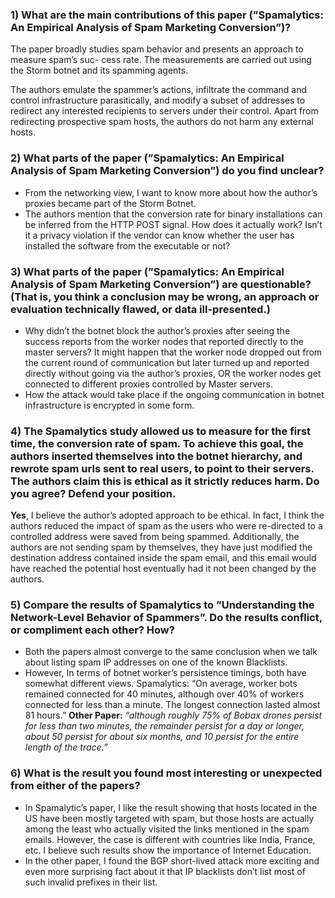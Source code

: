 ### 1) What are the main contributions of this paper (”Spamalytics: An Empirical Analysis of Spam Marketing Conversion”)?
The paper broadly studies spam behavior and presents an approach to measure spam’s suc-
cess rate. The measurements are carried out using the Storm botnet and its spamming agents.

The authors emulate the spammer’s actions, infiltrate the command and control infrastructure
parasitically, and modify a subset of addresses to redirect any interested recipients to servers
under their control. Apart from redirecting prospective spam hosts, the authors do not harm
any external hosts.

### 2) What parts of the paper (”Spamalytics: An Empirical Analysis of Spam Marketing Conversion”) do you find unclear?

- From the networking view, I want to know more about how the author’s proxies became
part of the Storm Botnet.
- The authors mention that the conversion rate for binary installations can be inferred
from the HTTP POST signal. How does it actually work? Isn’t it a privacy violation if
the vendor can know whether the user has installed the software from the executable or
not?

### 3) What parts of the paper (”Spamalytics: An Empirical Analysis of Spam Marketing Conversion”) are questionable? (That is, you think a conclusion may be wrong, an approach or evaluation technically flawed, or data ill-presented.)

- Why didn’t the botnet block the author’s proxies after seeing the success reports from
the worker nodes that reported directly to the master servers? It might happen that the
worker node dropped out from the current round of communication but later turned up
and reported directly without going via the author’s proxies, OR the worker nodes get
connected to different proxies controlled by Master servers.
- How the attack would take place if the ongoing communication in botnet infrastructure
is encrypted in some form.

### 4) The Spamalytics study allowed us to measure for the first time, the conversion rate of spam. To achieve this goal, the authors inserted themselves into the botnet hierarchy, and rewrote spam urls sent to real users, to point to their servers. The authors claim this is ethical as it strictly reduces harm. Do you agree? Defend your position.

**Yes**, I believe the author’s adopted approach to be ethical. In fact, I think the authors reduced
the impact of spam as the users who were re-directed to a controlled address were saved from
being spammed. Additionally, the authors are not sending spam by themselves, they have just
modified the destination address contained inside the spam email, and this email would have
reached the potential host eventually had it not been changed by the authors.

### 5) Compare the results of Spamalytics to ”Understanding the Network-Level Behavior of Spammers”. Do the results conflict, or compliment each other? How?

- Both the papers almost converge to the same conclusion when we talk about listing spam
IP addresses on one of the known Blacklists.
- However, In terms of botnet worker’s persistence timings, both have somewhat different
views.
Spamalytics: “On average, worker bots remained connected for 40 minutes, although over
40% of workers connected for less than a minute. The longest connection lasted almost
81 hours.”
**Other Paper:** *“although roughly 75% of Bobax drones persist for less than two minutes,
the remainder persist for a day or longer, about 50 persist for about six months, and 10
persist for the entire length of the trace.”*

### 6) What is the result you found most interesting or unexpected from either of the papers?

- In Spamalytic’s paper, I like the result showing that hosts located in the US have been
mostly targeted with spam, but those hosts are actually among the least who actually
visited the links mentioned in the spam emails. However, the case is different with
countries like India, France, etc. I believe such results show the importance of Internet
Education.
- In the other paper, I found the BGP short-lived attack more exciting and even more
surprising fact about it that IP blacklists don’t list most of such invalid prefixes in their
list.
